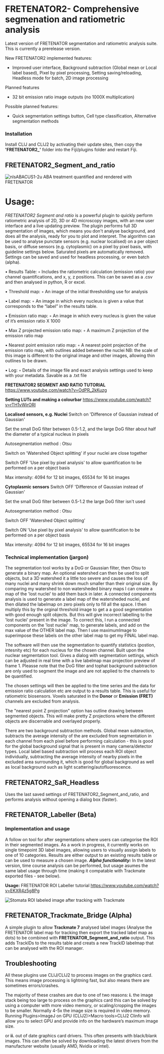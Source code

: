 # FRETENATOR2- Comprehensive segmenation and ratiometric analysis

Latest version of FRETENATOR segmentation and ratiometric analysis suite. This is currently a prerelease version.

New FRETENATOR2 implemented features:

* Improved user interface, Background subtraction (Global mean or Local label based), Pixel by pixel processing, Setting saving/reloading, Headless mode for batch, 2D image processing

Planned features
* 32 bit emission ratio image outputs (no 1000X multiplication)

Possible planned features:

* Quick segmentation settings button, Cell type classification, Alternative segmentation methods
  
### **Installation**

Install CLIJ and CLIJ2 by activating their update sites, then copy the **'FRETENATOR2_'** folder into the Fiji/plugins folder and restart Fiji.

## **FRETENATOR2_Segment_and_ratio**

![nlsABACUS1-2u ABA treatment quantified and rendered with FRETENATOR](https://github.com/JimageJ/ImageJTools/blob/master/images/Nearest%20point%20emission%20ratios%20of%201-2%20concatenated%20drift%20corrected.gif)


# **Usage**:
*FRETENATOR2 Segment and ratio* is a powerful plugin to quickly perform ratiometric analysis of 2D, 3D or 4D microscopy images,  with an new user interface and a live updating preview. The plugin performs full 3D segmentation of images, which means you don't analyse background, and does all the analysis, ready for you to plot and interpret. The algorithm can be used to analyse punctate sensors (e.g. nuclear localised) on a per object basis, or diffuse sensors (e.g. cytoplasmic) on a pixel by pixel basis, with guideline settings below. Saturated pixels are automatically removed. Settings can be saved and used for headless processing, or even batch (alpha).

• Results Table:    ◦ Includes the ratiometric calculation (emission ratio) your channel quantifications, and x, y, z positions. This can be saved as a .csv and then analysed in python, R or excel.

• Threshold map:    ◦ An image of the initial thresholding use for analysis

• Label map:    ◦ An image in which every nucleus is given a value that corresponds to the “label” in the results table.

• Emission ratio map:    ◦ An image in which every nucleus is given the value of it’s emission ratio X 1000

• Max Z projected emission ratio map:    ◦ A maximum Z projection of the emission ratio map

• Nearest point emission ratio map:    ◦ A nearest point projection of the emission ratio map, with outlines added between the nuclei NB: the scale of this image is different to the original image and other images, allowing thin outlines to be drawn.

• Log:     ◦ Details of the image file and exact analysis settings used to keep with your metadata. Savable as a .txt file


**FRETENATOR2 SEGMENT AND RATIO TUTORIAL** 
https://www.youtube.com/watch?v=OdPR_2kKuzg

**Setting LUTs and making a colourbar**
https://www.youtube.com/watch?v=rTH1vWirORI

**Localised sensors, e.g. Nuclei**
Switch on 'Difference of Gaussian instead of Gaussian'

Set the small DoG filter between 0.5-1.2, and the large DoG filter about half the diameter of a typical nucleus in pixels

Autosegmentation method : Otsu

Switch on 'Watershed Object splitting' if your nuclei are close together

Switch OFF 'Use pixel by pixel analysis' to allow quantification to be performed on a per object basis

Max intensity: 4094 for 12 bit images, 65534 for 16 bit images


**Cytoplasmic sensors**
Switch OFF 'Difference of Gaussian instead of Gaussian'

Set the small DoG filter between 0.5-1.2 the large DoG filter isn't used

Autosegmentation method : Otsu

Switch OFF 'Watershed Object splitting'

Switch ON 'Use pixel by pixel analysis' to allow quantification to be performed on a per object basis

Max intensity: 4094 for 12 bit images, 65534 for 16 bit images


### Technical implementation (jargon)

The segmentation tool works by a DoG or Gaussian filter, then Otsu to generate a binary map. An optional watershed can then be used to split objects, but a 3D watershed it a little too severe and causes the loss of many nuclei and many shrink down much smaller than their original size. By comparing my watershed to non watersheded binary maps I can create a map of the 'lost nuclei' to add them back in later. A connected components analysis is used to generate a label map of the watersheded nuclei, and then dilated the labelmap on zero pixels only to fill all the space. I then multiply this by the orginal threshold image to get a a good segmentation with good enough split objects. But this will give incorrect labelling to the 'lost nuclei' present in the image. To correct this, I run a connected components on the 'lost nuclei' map, to generate  labels, and add on the max value of the OTHER label map. Then I use maximumImage to superimpose these labels on the other label map to get my FINAL label map.

The software will then use the segmentation to quantify statistics (postion, intesnity etc) for each nucleus for the chosen channel.
Built upon the nuclear segmentation tool. Gives a dialog with segmentation settings, which can be adjusted in real time with a live labelmap max projection preview of frame 1. Pleasse note that the DoG filter and tophat background subtraction are only used to segment the image and are not applied to the channels to be quantified.

The chosen settings will then be applied to the time series and the data for emission ratio calculation etc are output to a results table. This is useful for ratiometric biosensors. Voxels saturated in the **Donor** or **Emission (FRET)** channels are excluded from analysis.

The "nearest point Z projection" option has outline drawing between segmented objects. This will make pretty Z projections where the different objects are discernable and overlayed properly.

There are two background subtraction methods. Global mean subtraction, subtracts the average intensity of the are excluded from segmentation in each channel from each pixel before performing calculation - this is good for the global background signal that is present in many camera/detector types. Local label based subtraction will process each ROI object individually, subtracting the average intensity of nearby pixels in the excluded area surrounding it, which is good for global background as well as local background such as light scattering/autofluorescence.

## **FRETENATOR2_SaR_Headless**

Uses the last saved settings of FRETENATOR2_Segment_and_ratio, and performs analysis without opening a dialog box (faster).

## **FRETENATOR_Labeller (Beta)**

### Implementation and usage

A follow on tool for after segmentations where users can categorise the ROI in their segmented images. As a work in progress, it currently works on single timepoint 3D label images, allowing users to visually assign labels to one of 10 categories. Results are either output to an existing results table or can be used to measure a chosen image. ***Alpha functionality:*** In the latest version, time course analysis can be performed, but usage asumes the same label usage through time (making it compatable with Trackmate exported files - see below).

**Usage:**
FRETENATOR ROI Labeller tutorial
https://www.youtube.com/watch?v=EKXR4z5g8Pg

![Stomata ROI labeled image after tracking with Trackmate](https://github.com/JimageJ/ImageJ-Tools/blob/master/images/labeled%20stomata.gif)

## **FRETENATOR_Trackmate_Bridge (Alpha)**

A simple plugin to allow **Trackmate 7** analysed label images (Analyse the FRETENATOR label map for tracking then export the tracked label map as dots) to be combined with **FRETENATOR_Segment_and_ratio** output. This adds TrackIDs to the results table and creats a new TrackID labelmap that can be analysed with the ROI manager.


## **Troubleshooting**

All these plugins use CLIJ/CLIJ2 to process images on the graphics card. This means image processing is lightning fast, but also means there are sometimes errors/crashes.

The majority of these crashes are due to one of two reasons:
**i.** the image stack being too large to process on the graphics card this can be solved by using a computer with more video memory, or scaling/cropping the images to be smaller. Normally 4-5x the image size is required in video memory. Running Plugins>ImageJ on GPU (CLIJ2)>Macro tools>CLIJ2 Clinfo will allow you to select GPU and provide info on the hardware’s maximum image size.

or **ii.** out of date graphics card drivers. This often presents with black/blank images. This can often be solved by downloading the latest drivers from the manufacturer website (usually AMD, Nvidia or intel). 




